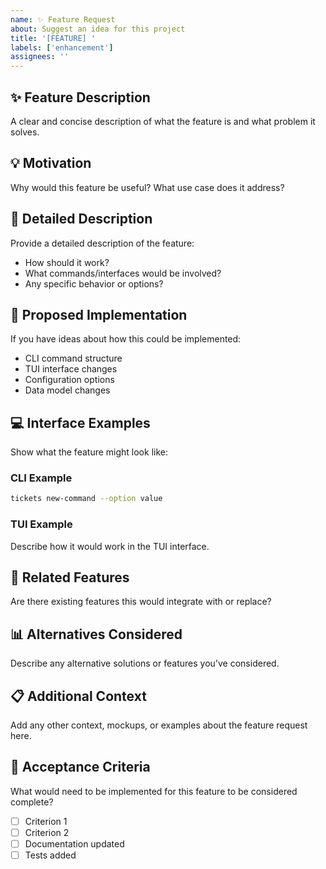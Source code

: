 ```yaml
---
name: ✨ Feature Request
about: Suggest an idea for this project
title: '[FEATURE] '
labels: ['enhancement']
assignees: ''
---
```


## ✨ Feature Description
A clear and concise description of what the feature is and what problem it solves.

## 💡 Motivation
Why would this feature be useful? What use case does it address?

## 📝 Detailed Description
Provide a detailed description of the feature:
- How should it work?
- What commands/interfaces would be involved?
- Any specific behavior or options?

## 🎨 Proposed Implementation
If you have ideas about how this could be implemented:
- CLI command structure
- TUI interface changes
- Configuration options
- Data model changes

## 💻 Interface Examples
Show what the feature might look like:

### CLI Example
```bash
tickets new-command --option value
```

### TUI Example  
Describe how it would work in the TUI interface.

## 🔗 Related Features
Are there existing features this would integrate with or replace?

## 📊 Alternatives Considered
Describe any alternative solutions or features you've considered.

## 📋 Additional Context
Add any other context, mockups, or examples about the feature request here.

## 🎯 Acceptance Criteria
What would need to be implemented for this feature to be considered complete?
- [ ] Criterion 1
- [ ] Criterion 2
- [ ] Documentation updated
- [ ] Tests added
